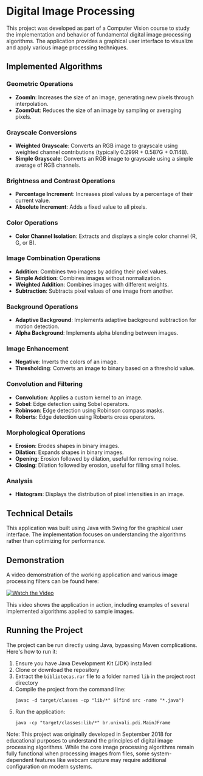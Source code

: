 # Digital Image Processing

This project was developed as part of a Computer Vision course to study the implementation and behavior of fundamental digital image processing algorithms. The application provides a graphical user interface to visualize and apply various image processing techniques.

## Implemented Algorithms

### Geometric Operations
* **ZoomIn**: Increases the size of an image, generating new pixels through interpolation.
* **ZoomOut**: Reduces the size of an image by sampling or averaging pixels.

### Grayscale Conversions
* **Weighted Grayscale**: Converts an RGB image to grayscale using weighted channel contributions (typically 0.299R + 0.587G + 0.114B).
* **Simple Grayscale**: Converts an RGB image to grayscale using a simple average of RGB channels.

### Brightness and Contrast Operations
* **Percentage Increment**: Increases pixel values by a percentage of their current value.
* **Absolute Increment**: Adds a fixed value to all pixels.

### Color Operations
* **Color Channel Isolation**: Extracts and displays a single color channel (R, G, or B).

### Image Combination Operations
* **Addition**: Combines two images by adding their pixel values.
* **Simple Addition**: Combines images without normalization.
* **Weighted Addition**: Combines images with different weights.
* **Subtraction**: Subtracts pixel values of one image from another.

### Background Operations
* **Adaptive Background**: Implements adaptive background subtraction for motion detection.
* **Alpha Background**: Implements alpha blending between images.

### Image Enhancement
* **Negative**: Inverts the colors of an image.
* **Thresholding**: Converts an image to binary based on a threshold value.

### Convolution and Filtering
* **Convolution**: Applies a custom kernel to an image.
* **Sobel**: Edge detection using Sobel operators.
* **Robinson**: Edge detection using Robinson compass masks.
* **Roberts**: Edge detection using Roberts cross operators.

### Morphological Operations
* **Erosion**: Erodes shapes in binary images.
* **Dilation**: Expands shapes in binary images.
* **Opening**: Erosion followed by dilation, useful for removing noise.
* **Closing**: Dilation followed by erosion, useful for filling small holes.

### Analysis
* **Histogram**: Displays the distribution of pixel intensities in an image.

## Technical Details

This application was built using Java with Swing for the graphical user interface. The implementation focuses on understanding the algorithms rather than optimizing for performance.

## Demonstration

A video demonstration of the working application and various image processing filters can be found here:

[![Watch the Video](https://img.youtube.com/vi/zMQiKLOEr3o/0.jpg)](https://youtu.be/zMQiKLOEr3o)

This video shows the application in action, including examples of several implemented algorithms applied to sample images.

## Running the Project

The project can be run directly using Java, bypassing Maven complications. Here's how to run it:

1. Ensure you have Java Development Kit (JDK) installed
2. Clone or download the repository
3. Extract the `bibliotecas.rar` file to a folder named `lib` in the project root directory
4. Compile the project from the command line:
   ```
   javac -d target/classes -cp "lib/*" $(find src -name "*.java")
   ```
5. Run the application:
   ```
   java -cp "target/classes:lib/*" br.univali.pdi.MainJFrame
   ```
   
Note: This project was originally developed in September 2018 for educational purposes to understand the principles of digital image processing algorithms. While the core image processing algorithms remain fully functional when processing images from files, some system-dependent features like webcam capture may require additional configuration on modern systems.
